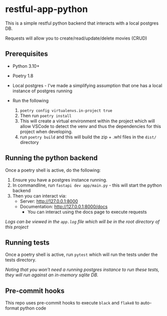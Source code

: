 # restful-app-python

This is a simple restful python backend that interacts with a local postgres DB.

Requests will allow you to create/read/update/delete movies (CRUD)

## Prerequisites

* Python 3.10+
* Poetry 1.8
* Local postgres - I've made a simplifying assumption that one has a local instance of postgres running

* Run the following
  1) `poetry config virtualenvs.in-project true` 
  2) Then run `poetry install` 
  3) This will create a virtual environment within the project which will allow VSCode to detect the venv and thus the dependencies for this project when developing.
  4) run `poetry build` and this will build the zip + .whl files in the `dist/` directory


## Running the python backend
Once a poetry shell is active, do the following:
  1) Ensure you have a postgres instance running.
  1) In commandline, run `fastapi dev app/main.py` - this will start the python backend
  2) Then you can interact via: 
     * Server: http://127.0.0.1:8000
     * Documentation: http://127.0.0.1:8000/docs
         * You can interact using the docs page to execute requests 


_Logs can be viewed in the `app.log` file which will be in the root directory of this project_

## Running tests
Once a poetry shell is active, run `pytest` which will run the tests under the tests directory.

_Noting that you won't need a running postgres instance to run these tests, they will run against an in-memory sqlite DB._

## Pre-commit hooks
This repo uses pre-commit hooks to execute `black` and `flake8` to auto-format python code